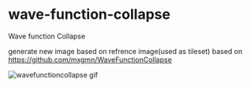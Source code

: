 # wave-function-collapse
Wave function Collapse

generate new image based on refrence image(used as tileset)
based on https://github.com/mxgmn/WaveFunctionCollapse

![wavefunctioncollapse gif](https://github.com/SpencerBouse/wave-function-collapse/assets/2532755/950f15f3-ae31-49d7-9a08-5cb5c35db083)
